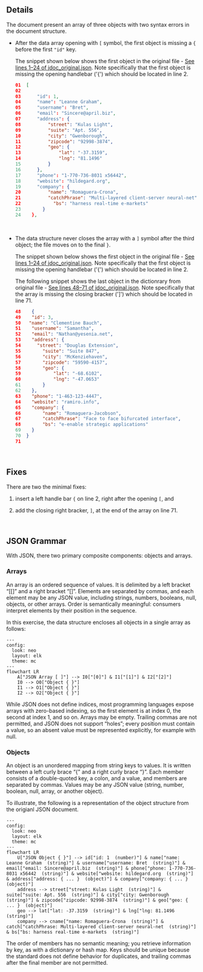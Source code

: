 ## Details

The document present an array of three objects with two syntax errors in the document structure. 

* After the data array opening with `[` symbol, the first object is missing a `{` before the first `"id"` key. 

    The snippet shown below shows the first object in the original file - [See lines 1–24 of jdoc_original.json](https://github.com/gcastill0/go-integration-playground/blob/main/tasks/task1-jsonfix/jdoc_original.json#L1-L24). Note specifically that the first object is missing the opening handlebar ('{') which should be located in line 2.

    ```json
    01  [
    02    
    03      "id": 1,
    04      "name": "Leanne Graham",
    05      "username": "Bret",
    06      "email": "Sincere@april.biz",
    07      "address": {
    08          "street": "Kulas Light",
    09          "suite": "Apt. 556",
    10          "city": "Gwenborough",
    11          "zipcode": "92998-3874",
    12          "geo": {
    13              "lat": "-37.3159",
    14              "lng": "81.1496"
    15          }
    16      },
    17      "phone": "1-770-736-8031 x56442",
    18      "website": "hildegard.org",
    19      "company": {
    20          "name": "Romaguera-Crona",
    21          "catchPhrase": "Multi-layered client-server neural-net",
    22            "bs": "harness real-time e-markets"
    23        }
    24    },
    ```

<br>

* The data structure never closes the array with a `]` symbol after the third object; the file moves on to the final `}`.

    The snippet shown below shows the first object in the original file - [See lines 1–24 of jdoc_original.json](https://github.com/gcastill0/go-integration-playground/blob/main/tasks/task1-jsonfix/jdoc_original.json#L1-24). Note specifically that the first object is missing the opening handlebar ('{') which should be located in line 2.

    The following snippet shows the last object in the dictionrary from original file - [See lines 48–71 of jdoc_original.json](https://github.com/gcastill0/go-integration-playground/blob/main/tasks/task1-jsonfix/jdoc_original.json#L48-L71). Note specifically that the array is missing the closing bracker (']') which should be located in line 71.

    ```json
    48    {
    49    "id": 3,
    50   "name": "Clementine Bauch",
    51    "username": "Samantha",
    52    "email": "Nathan@yesenia.net",
    53    "address": {
    54      "street": "Douglas Extension",
    55        "suite": "Suite 847",
    56        "city": "McKenziehaven",
    57        "zipcode": "59590-4157",
    58        "geo": {
    59            "lat": "-68.6102",
    60            "lng": "-47.0653"
    61        }
    62    },
    63    "phone": "1-463-123-4447",
    64    "website": "ramiro.info",
    65    "company": {
    66        "name": "Romaguera-Jacobson",
    67        "catchPhrase": "Face to face bifurcated interface",
    68        "bs": "e-enable strategic applications"
    69    }
    70  }
    71
    ```

<br>

## Fixes

There are two the minimal fixes: 

1. insert a left handle bar `{` on line 2, right after the opening `[`, and 

2. add the closing right bracker, `]`, at the end of the array on line 71.

<br>

## JSON Grammar

With JSON, there two primary composite components: objects and arrays.

### Arrays

An array is an ordered sequence of values. It is delimited by a left bracket “[[]” and a right bracket “[]”. Elements are separated by commas, and each element may be any JSON value, including strings, numbers, booleans, null, objects, or other arrays. Order is semantically meaningful: consumers interpret elements by their position in the sequence. 

In this exercise, the data structure encloses all objects in a single array as follows:

```mermaid
---
config:
  look: neo
  layout: elk
  theme: mc
---
flowchart LR
    A["JSON Array [ ]"] --> I0["[0]"] & I1["[1]"] & I2["[2]"]
    I0 --> O0["Object { }"]
    I1 --> O1["Object { }"]
    I2 --> O2["Object { }"]

```

While JSON does not define indices, most programming languages expose arrays with zero-based indexing, so the first element is at index 0, the second at index 1, and so on. Arrays may be empty. Trailing commas are not permitted, and JSON does not support “holes”; every position must contain a value, so an absent value must be represented explicitly, for example with null.

### Objects

An object is an unordered mapping from string keys to values. It is written between a left curly brace “{” and a right curly brace “}”. Each member consists of a double-quoted key, a colon, and a value, and members are separated by commas. Values may be any JSON value (string, number, boolean, null, array, or another object).

To illustrate, the following is a representation of the object structure from the origianl JSON document.

```mermaid
---
config:
  look: neo
  layout: elk
  theme: mc
---
flowchart LR
    U["JSON Object { }"] --> id["id: 1  (number)"] & name["name: Leanne Graham  (string)"] & username["username: Bret  (string)"] & email["email: Sincere@april.biz  (string)"] & phone["phone: 1-770-736-8031 x56442  (string)"] & website["website: hildegard.org  (string)"] & address["address: { ... }  (object)"] & company["company: { ... }  (object)"]
    address --> street["street: Kulas Light  (string)"] & suite["suite: Apt. 556  (string)"] & city["city: Gwenborough  (string)"] & zipcode["zipcode: 92998-3874  (string)"] & geo["geo: { ... }  (object)"]
    geo --> lat["lat: -37.3159  (string)"] & lng["lng: 81.1496  (string)"]
    company --> cname["name: Romaguera-Crona  (string)"] & catch["catchPhrase: Multi-layered client-server neural-net  (string)"] & bs["bs: harness real-time e-markets  (string)"]
```

The order of members has no semantic meaning; you retrieve information by key, as with a dictionary or hash map. Keys should be unique because the standard does not define behavior for duplicates, and trailing commas after the final member are not permitted.


